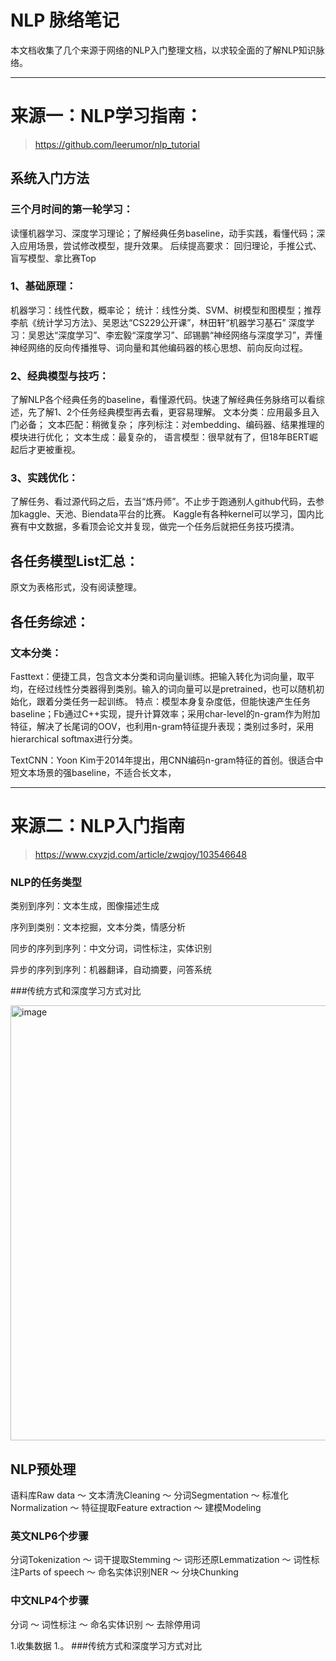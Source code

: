 # NLP 脉络笔记

本文档收集了几个来源于网络的NLP入门整理文档，以求较全面的了解NLP知识脉络。

---
# 来源一：NLP学习指南：
> https://github.com/leerumor/nlp_tutorial

## 系统入门方法

### 三个月时间的第一轮学习：
读懂机器学习、深度学习理论；了解经典任务baseline，动手实践，看懂代码；深入应用场景，尝试修改模型，提升效果。
后续提高要求：
回归理论，手推公式、盲写模型、拿比赛Top

### 1、基础原理：
机器学习：线性代数，概率论；
统计：线性分类、SVM、树模型和图模型；推荐李航《统计学习方法》、吴恩达“CS229公开课”，林田轩“机器学习基石”
深度学习：吴恩达“深度学习”、李宏毅“深度学习”、邱锡鹏“神经网络与深度学习”，弄懂神经网络的反向传播推导、词向量和其他编码器的核心思想、前向反向过程。

### 2、经典模型与技巧：
了解NLP各个经典任务的baseline，看懂源代码。快速了解经典任务脉络可以看综述，先了解1、2个任务经典模型再去看，更容易理解。
文本分类：应用最多且入门必备；
文本匹配：稍微复杂；
序列标注：对embedding、编码器、结果推理的模块进行优化；
文本生成：最复杂的，
语言模型：很早就有了，但18年BERT崛起后才更被重视。

### 3、实践优化：
了解任务、看过源代码之后，去当“炼丹师”。不止步于跑通别人github代码，去参加kaggle、天池、Biendata平台的比赛。
Kaggle有各种kernel可以学习，国内比赛有中文数据，多看顶会论文并复现，做完一个任务后就把任务技巧摸清。


## 各任务模型List汇总：

原文为表格形式，没有阅读整理。

## 各任务综述：

### 文本分类：

Fasttext：便捷工具，包含文本分类和词向量训练。把输入转化为词向量，取平均，在经过线性分类器得到类别。输入的词向量可以是pretrained，也可以随机初始化，跟着分类任务一起训练。
特点：模型本身复杂度低，但能快速产生任务baseline；Fb通过C++实现，提升计算效率；采用char-level的n-gram作为附加特征，解决了长尾词的OOV，也利用n-gram特征提升表现；类别过多时，采用hierarchical softmax进行分类。

TextCNN：Yoon Kim于2014年提出，用CNN编码n-gram特征的首创。很适合中短文本场景的强baseline，不适合长文本，


---

# 来源二：NLP入门指南
> https://www.cxyzjd.com/article/zwqjoy/103546648

### NLP的任务类型

类别到序列：文本生成，图像描述生成

序列到类别：文本挖掘，文本分类，情感分析

同步的序列到序列：中文分词，词性标注，实体识别

异步的序列到序列：机器翻译，自动摘要，问答系统

###传统方式和深度学习方式对比

<img width="696" alt="image" src="https://user-images.githubusercontent.com/38922328/164128950-f4e4e044-d0d1-4543-ae77-0f716116fabc.png">

## NLP预处理

语料库Raw data ～ 文本清洗Cleaning ～ 分词Segmentation ～ 标准化Normalization ～ 特征提取Feature extraction ～ 建模Modeling

### 英文NLP6个步骤

分词Tokenization ～ 词干提取Stemming ～ 词形还原Lemmatization ～ 词性标注Parts of speech ～ 命名实体识别NER ～ 分块Chunking

### 中文NLP4个步骤

分词 ～ 词性标注 ～ 命名实体识别 ～ 去除停用词

1.收集数据
1.。
###传统方式和深度学习方式对比 

